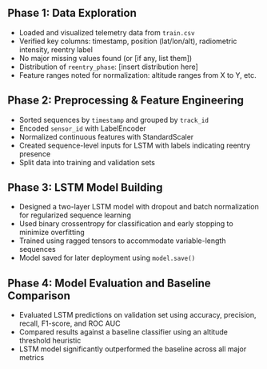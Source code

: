 ## Phase 1: Data Exploration

- Loaded and visualized telemetry data from `train.csv`
- Verified key columns: timestamp, position (lat/lon/alt), radiometric intensity, reentry label
- No major missing values found (or [if any, list them])
- Distribution of `reentry_phase`: [insert distribution here]
- Feature ranges noted for normalization: altitude ranges from X to Y, etc.


## Phase 2: Preprocessing & Feature Engineering

- Sorted sequences by `timestamp` and grouped by `track_id`
- Encoded `sensor_id` with LabelEncoder
- Normalized continuous features with StandardScaler
- Created sequence-level inputs for LSTM with labels indicating reentry presence
- Split data into training and validation sets

## Phase 3: LSTM Model Building

- Designed a two-layer LSTM model with dropout and batch normalization for regularized sequence learning
- Used binary crossentropy for classification and early stopping to minimize overfitting
- Trained using ragged tensors to accommodate variable-length sequences
- Model saved for later deployment using `model.save()`


## Phase 4: Model Evaluation and Baseline Comparison

- Evaluated LSTM predictions on validation set using accuracy, precision, recall, F1-score, and ROC AUC
- Compared results against a baseline classifier using an altitude threshold heuristic
- LSTM model significantly outperformed the baseline across all major metrics
